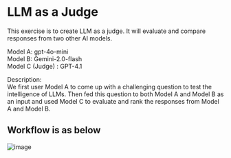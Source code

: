 # LLM as a Judge 
This exercise is to create LLM as a judge. It will evaluate and compare responses from two other AI models. 

Model A: gpt-4o-mini \
Model B: Gemini-2.0-flash \
Model C (Judge) : GPT-4.1

Description: \
We first user Model A to come up with a challenging question to test the intelligence of LLMs. 
Then fed this question to both Model A and Model B as an input and used Model C to evaluate and rank the responses from Model A and Model B.

## Workflow is as below 

![image](https://github.com/user-attachments/assets/8c9980c6-d4f0-4b6d-acb4-be0e14bd8d42)


